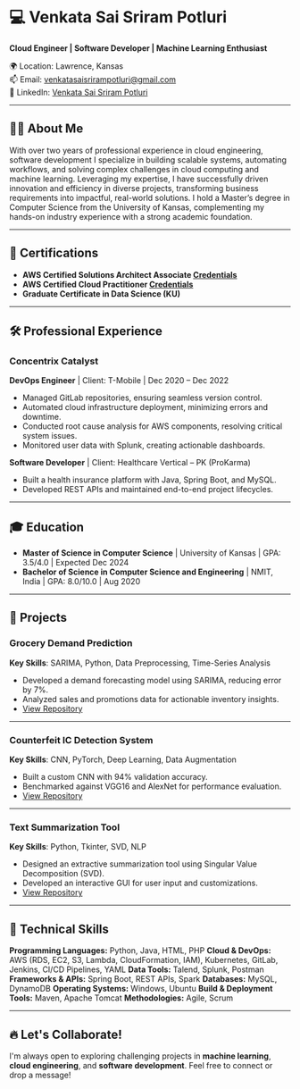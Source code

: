 # 💻 Venkata Sai Sriram Potluri

**Cloud Engineer | Software Developer | Machine Learning Enthusiast**

🌍 Location: Lawrence, Kansas  
📫 Email: [venkatasaisrirampotluri@gmail.com](mailto:venkatasaisrirampotluri@gmail.com)  
🔗 LinkedIn: [Venkata Sai Sriram Potluri](https://www.linkedin.com/in/venkata-sai-sriram-potluri-1760132b1)

---

## 👨‍💻 About Me

With over two years of professional experience in cloud engineering, software development I specialize in building scalable systems, automating workflows, and solving complex challenges in cloud computing and machine learning. Leveraging my expertise, I have successfully driven innovation and efficiency in diverse projects, transforming business requirements into impactful, real-world solutions. I hold a Master’s degree in Computer Science from the University of Kansas, complementing my hands-on industry experience with a strong academic foundation.

---

## 📜 Certifications

- **AWS Certified Solutions Architect Associate [Credentials](https://www.credly.com/badges/d79febf9-524f-46d2-92ad-0155dee6fdcf)**  
- **AWS Certified Cloud Practitioner [Credentials](https://www.credly.com/badges/ef616831-59d1-498e-af2f-c80305987984)**  
- **Graduate Certificate in Data Science (KU)**  

---

## 🛠️ Professional Experience

### **Concentrix Catalyst**  
**DevOps Engineer** | Client: T-Mobile | Dec 2020 – Dec 2022  
- Managed GitLab repositories, ensuring seamless version control.  
- Automated cloud infrastructure deployment, minimizing errors and downtime.  
- Conducted root cause analysis for AWS components, resolving critical system issues.  
- Monitored user data with Splunk, creating actionable dashboards.  

**Software Developer** | Client: Healthcare Vertical – PK (ProKarma)  
- Built a health insurance platform with Java, Spring Boot, and MySQL.  
- Developed REST APIs and maintained end-to-end project lifecycles.  

---

## 🎓 Education

- **Master of Science in Computer Science** | University of Kansas | GPA: 3.5/4.0 | Expected Dec 2024  
- **Bachelor of Science in Computer Science and Engineering** | NMIT, India | GPA: 8.0/10.0 | Aug 2020  

---

## 🌟 Projects

### **Grocery Demand Prediction**  
**Key Skills**: SARIMA, Python, Data Preprocessing, Time-Series Analysis  
- Developed a demand forecasting model using SARIMA, reducing error by 7%.  
- Analyzed sales and promotions data for actionable inventory insights.  
- [View Repository](https://github.com/vssrp/Grocery-Demand-Prediction)

---

### **Counterfeit IC Detection System**  
**Key Skills**: CNN, PyTorch, Deep Learning, Data Augmentation  
- Built a custom CNN with 94% validation accuracy.  
- Benchmarked against VGG16 and AlexNet for performance evaluation.  
- [View Repository](https://github.com/vssrp/Counterfeit-IC-Detection-System)

---

### **Text Summarization Tool**  
**Key Skills**: Python, Tkinter, SVD, NLP  
- Designed an extractive summarization tool using Singular Value Decomposition (SVD).  
- Developed an interactive GUI for user input and customizations.  
- [View Repository](https://github.com/YourGitHubUsername/text-summarization-tool)

---
## 🚀 Technical Skills

**Programming Languages:** Python, Java, HTML, PHP
**Cloud & DevOps:** AWS (RDS, EC2, S3, Lambda, CloudFormation, IAM), Kubernetes, GitLab, Jenkins, CI/CD Pipelines, YAML
**Data Tools:** Talend, Splunk, Postman
**Frameworks & APIs:** Spring Boot, REST APIs, Spark
**Databases:** MySQL, DynamoDB
**Operating Systems:** Windows, Ubuntu
**Build & Deployment Tools:** Maven, Apache Tomcat
**Methodologies:** Agile, Scrum
  

---

## 🔥 Let's Collaborate!

I'm always open to exploring challenging projects in **machine learning**, **cloud engineering**, and **software development**. Feel free to connect or drop a message!  
